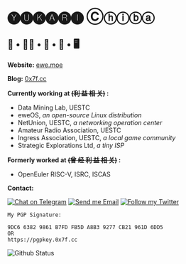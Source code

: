 # 🅨🅤🅚🅐🅡🅘 Ⓒⓗⓘⓑⓐ

## 🐑 • 🏳️‍⚧️️ • 🌃 • 🎀 • 🖥️

**Website:** [ewe.moe](https://ewe.moe)

**Blog:** [0x7f.cc](https://0x7f.cc)

**Currently working at ~~(利 益 相 关)~~ :**

- Data Mining Lab, UESTC
- eweOS, *an open-source Linux distribution*
- NetUnion, UESTC, *a networking operation center*
- Amateur Radio Association, UESTC
- Ingress Association, UESTC, *a local game community*
- Strategic Explorations Ltd, *a tiny ISP*

**Formerly worked at ~~(曾 经 利 益 相 关)~~ :**
- OpenEuler RISC-V, ISRC, ISCAS

<p>

**Contact:**

[![Chat on Telegram](https://img.shields.io/static/v1?&logo=telegram&label=Telegram&color=blue&message=@YukariChiba&style=flat-square)](https://t.me/YukariChiba)
[![Send me Email](https://img.shields.io/static/v1?label=email&message=i@0x7f.cc&color=orange&style=flat-square)](mailto:i@0x7f.cc)
[![Follow my Twitter](https://img.shields.io/static/v1?&logo=twitter&label=Twitter&color=blue&message=YukariEwe&style=flat-square)](https://twitter.com/YukariEwe)

</p>

```
My PGP Signature:

9DC6 6382 9861 B7FD FB5D A8B3 9277 CB21 961D 6DD5
OR
https://pgpkey.0x7f.cc
```

<img src="https://github-readme-stats.vercel.app/api?username=YukariChiba&show_icons=true&theme=material-palenight" alt="Github Status" />
